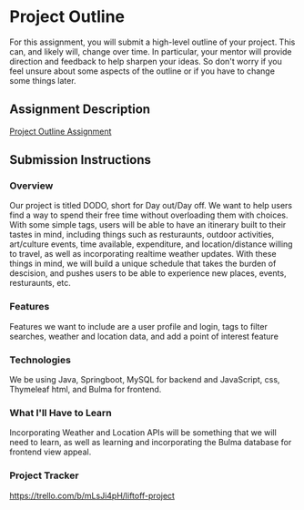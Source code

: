 # Project Outline
For this assignment, you will submit a high-level outline of your project. This can, and likely will, change over time. In particular, your mentor will provide direction and feedback to help sharpen your ideas. So don't worry if you feel unsure about some aspects of the outline or if you have to change some things later.

## Assignment Description
[Project Outline Assignment](https://education.launchcode.org/liftoff/modules/assignments/project-outline)

## Submission Instructions

### Overview
Our project is titled DODO, short for Day out/Day off. We want to help users find a way to spend their free time without
overloading them with choices. With some simple tags, users will be able to have an itinerary built to their tastes 
in mind, including things such as resturaunts, outdoor activities, art/culture events, time available, expenditure, 
and location/distance willing to travel, as well as incorporating realtime weather updates. With these things in mind, we will build a unique schedule that takes the burden
of descision, and pushes users to be able to experience new places, events, resturaunts, etc.

### Features
Features we want to include are a user profile and login, tags to filter searches, weather and location data, and add a point
of interest feature
### Technologies
We be using Java, Springboot, MySQL for backend and JavaScript, css, Thymeleaf html, and Bulma for frontend.
### What I'll Have to Learn
Incorporating Weather and Location APIs will be something that we will need to learn, as well as learning and incorporating
the Bulma database for frontend view appeal.
### Project Tracker
https://trello.com/b/mLsJi4pH/liftoff-project
